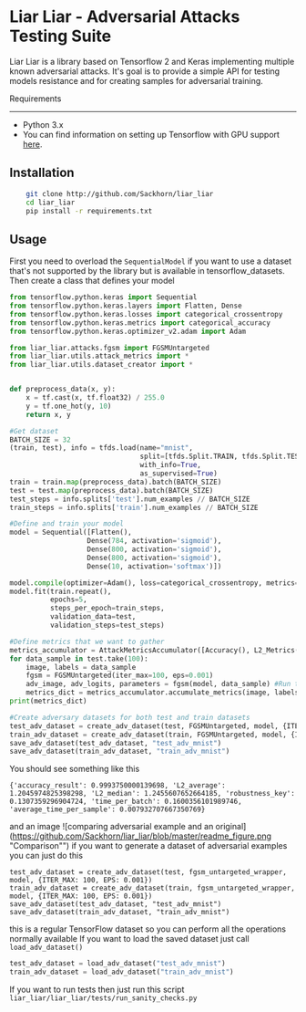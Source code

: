 Liar Liar - Adversarial Attacks Testing Suite
=============================================
Liar Liar is a library based on Tensorflow 2 and Keras implementing multiple known adversarial attacks.
It's goal is to provide a simple API for testing models resistance and for creating samples for adversarial training.

Requirements
______________
- Python 3.x
- You can find information on setting up Tensorflow with GPU support [here](https://www.tensorflow.org/install/gpu).

Installation
-------------
```bash
    git clone http://github.com/Sackhorn/liar_liar
    cd liar_liar
    pip install -r requirements.txt
```

Usage
------------------

First you need to overload the `SequentialModel` if you want to use
a dataset that's not supported by the library but is available in tensorflow_datasets.
Then create a class that defines your model
```python
from tensorflow.python.keras import Sequential
from tensorflow.python.keras.layers import Flatten, Dense
from tensorflow.python.keras.losses import categorical_crossentropy
from tensorflow.python.keras.metrics import categorical_accuracy
from tensorflow.python.keras.optimizer_v2.adam import Adam

from liar_liar.attacks.fgsm import FGSMUntargeted
from liar_liar.utils.attack_metrics import *
from liar_liar.utils.dataset_creator import *


def preprocess_data(x, y):
    x = tf.cast(x, tf.float32) / 255.0
    y = tf.one_hot(y, 10)
    return x, y

#Get dataset
BATCH_SIZE = 32
(train, test), info = tfds.load(name="mnist",
                                split=[tfds.Split.TRAIN, tfds.Split.TEST],
                                with_info=True,
                                as_supervised=True)
train = train.map(preprocess_data).batch(BATCH_SIZE)
test = test.map(preprocess_data).batch(BATCH_SIZE)
test_steps = info.splits['test'].num_examples // BATCH_SIZE
train_steps = info.splits['train'].num_examples // BATCH_SIZE

#Define and train your model
model = Sequential([Flatten(),
                   Dense(784, activation='sigmoid'),
                   Dense(800, activation='sigmoid'),
                   Dense(800, activation='sigmoid'),
                   Dense(10, activation='softmax')])

model.compile(optimizer=Adam(), loss=categorical_crossentropy, metrics=[categorical_accuracy])
model.fit(train.repeat(),
          epochs=5,
          steps_per_epoch=train_steps,
          validation_data=test,
          validation_steps=test_steps)

#Define metrics that we want to gather
metrics_accumulator = AttackMetricsAccumulator([Accuracy(), L2_Metrics(), Robustness(), Timing()])
for data_sample in test.take(100):
    image, labels = data_sample
    fgsm = FGSMUntargeted(iter_max=100, eps=0.001)
    adv_image, adv_logits, parameters = fgsm(model, data_sample) #Run the attack
    metrics_dict = metrics_accumulator.accumulate_metrics(image, labels, adv_image, adv_logits, BATCH_SIZE)
print(metrics_dict)

#Create adversary datasets for both test and train datasets
test_adv_dataset = create_adv_dataset(test, FGSMUntargeted, model, {ITER_MAX: 100, EPS: 0.001})
train_adv_dataset = create_adv_dataset(train, FGSMUntargeted, model, {ITER_MAX: 100, EPS: 0.001})
save_adv_dataset(test_adv_dataset, "test_adv_mnist")
save_adv_dataset(train_adv_dataset, "train_adv_mnist")

```
You should see something like this
```
{'accuracy_result': 0.9993750000139698, 'L2_average': 1.2045974825398298, 'L2_median': 1.2455607652664185, 'robustness_key': 0.1307359296904724, 'time_per_batch': 0.1600356101989746, 'average_time_per_sample': 0.007932707667350769}
```
and an image
![comparing adversarial example and an original](https://github.com/Sackhorn/liar_liar/blob/master/readme_figure.png "Comparison"")
if you want to generate a dataset of adversarial examples you can just do this
```
test_adv_dataset = create_adv_dataset(test, fgsm_untargeted_wrapper, model, {ITER_MAX: 100, EPS: 0.001})
train_adv_dataset = create_adv_dataset(train, fgsm_untargeted_wrapper, model, {ITER_MAX: 100, EPS: 0.001})
save_adv_dataset(test_adv_dataset, "test_adv_mnist")
save_adv_dataset(train_adv_dataset, "train_adv_mnist")
```
this is a regular TensorFlow dataset so you can perform all the operations normally available
If you want to load the saved dataset just call ```load_adv_dataset()```
```python
test_adv_dataset = load_adv_dataset("test_adv_mnist")
train_adv_dataset = load_adv_dataset("train_adv_mnist")
```
If you want to run tests then just run this script
```liar_liar/liar_liar/tests/run_sanity_checks.py```